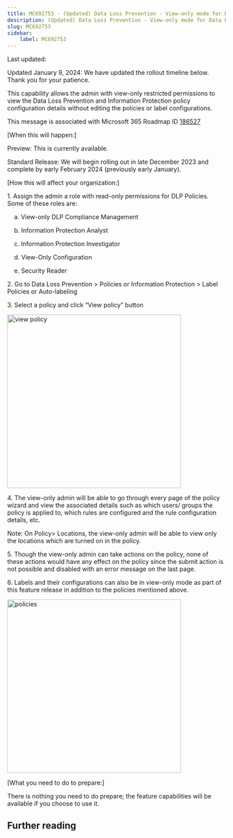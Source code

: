 ```yaml
---
title: MC692753 - (Updated) Data Loss Prevention - View-only mode for Data Loss Prevention and Information Protection Policies and Labels
description: (Updated) Data Loss Prevention - View-only mode for Data Loss Prevention and Information Protection Policies and Labels
slug: MC692753
sidebar:
    label: MC692753
---
```



Last updated: 

<p style="">Updated January 9, 2024: We have updated the rollout timeline below. Thank you for your patience.</p><p style="">This capability allows the admin with view-only restricted permissions to view the Data Loss Prevention and Information Protection policy configuration details without editing the policies or label configurations.</p>
<p>This message is associated with Microsoft 365 Roadmap ID <a href="https://www.microsoft.com/microsoft-365/roadmap?filters=&amp;searchterms=186527" target="_blank">186527</a></p>
<p>[When this will happen:]</p>

<p>Preview: This is currently available.</p><p>Standard Release: We will begin rolling out in late December 2023 and complete by early February 2024 (previously early January).</p>

<p>[How this will affect your organization:]</p>

<p>1.	Assign the admin a role with read-only permissions for DLP Policies. Some of these roles are:
</p><p>&nbsp; &nbsp; a.	View-only DLP Compliance Management
</p><p>&nbsp; &nbsp; b.	Information Protection Analyst
</p><p>&nbsp; &nbsp; c.	Information Protection Investigator
</p><p>&nbsp; &nbsp; d.	View-Only Configuration
</p><p>&nbsp; &nbsp; e.	Security Reader
</p><p>2.	Go to Data Loss Prevention &gt; Policies or Information Protection &gt; Label Policies or Auto-labeling
</p><p>3.	Select a policy and click “View policy” button
</p><p><img src="https://img-prod-cms-rt-microsoft-com.akamaized.net/cms/api/am/imageFileData/RW1f0xe?ver=c6ab" style="width: 400px;" alt="view policy"><br></p>

<p>4.	The view-only admin will be able to go through every page of the policy wizard and view the associated details such as which users/ groups the policy is applied to, which rules are configured and the rule configuration details, etc.
</p><p>Note: On Policy&gt; Locations, the view-only admin will be able to view only the locations which are turned on in the policy. 
</p><p>5.	Though the view-only admin can take actions on the policy, none of these actions would have any effect on the policy since the submit action is not possible and disabled with an error message on the last page. 
</p><p>6.	Labels and their configurations can also be in view-only mode as part of this feature release in addition to the policies mentioned above. 
</p><p><img src="https://img-prod-cms-rt-microsoft-com.akamaized.net/cms/api/am/imageFileData/RW1f3e9?ver=c554" style="width: 400px;" alt="policies"><br></p>
<p>[What you need to do to prepare:]</p>
<p>There is nothing you need to do prepare; the feature capabilities will be available if you choose to use it.</p>

## Further reading
